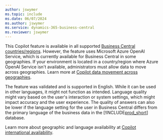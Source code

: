```yaml
---
author: jswymer
ms.topic: include
ms.date: 06/07/2024
ms.author: jswymer
ms.service: dynamics-365-business-central
ms.reviewer: jswymer
---
```

This Copilot feature is available in all supported [Business Central countries/regions](/dynamics365/business-central/dev-itpro/compliance/apptest-countries-and-translations). However, the feature uses Microsoft Azure OpenAI Service, which is currently available for Business Central in some geographies. If your environment is located in a country/region where Azure OpenAI Service isn't available, administrators must allow data to move across geographies. Learn more at [Copilot data movement across geographies](/dynamics365/business-central/ai-copilot-data-movement).

The feature was validated and is supported in English. While it can be used in other languages, it might not function as intended. Language quality might vary based on the user's interaction or system settings, which might impact accuracy and the user experience. The quality of answers can also be lower if the language setting for the user in Business Central differs from the primary language of the business data in the [!INCLUDE[prod_short](prod_short.md)] database.

Learn more about geographic and language availability at [Copilot international availability](https://aka.ms/bapcopilot-intl-report-external).
